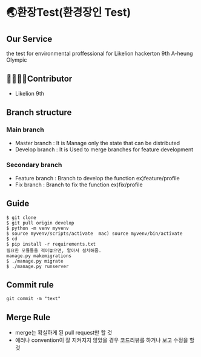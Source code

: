 # 🌏환장Test(환경장인 Test)

## Our Service
the test for environmental proffessional for Likelion hackerton 9th A-heung Olympic

## 👨‍👨‍👦‍👦Contributor

- Likelion 9th

## Branch structure

### Main branch

- Master branch : It is Manage only the state that can be distributed
- Develop branch : It is Used to merge branches for feature development

### Secondary branch

- Feature branch : Branch to develop the function ex)feature/profile
- Fix branch : Branch to fix the function ex)fix/profile

## Guide

```
$ git clone
$ git pull origin develop
$ python -m venv myvenv
$ source myvenv/scripts/activate  mac) source myvenv/bin/activate
$ cd 
$ pip install -r requirements.txt
필요한 모듈들을 적어놓으면, 알아서 설치해줌.
manage.py makemigrations
$ ./manage.py migrate
$ ./manage.py runserver

```

## Commit rule

```
git commit -m "text"

```

## Merge Rule

- merge는 확실하게 된 pull request만 할 것
- 에러나 convention이 잘 지켜지지 않았을 경우 코드리뷰를 하거나 보고 수정을 할 것
